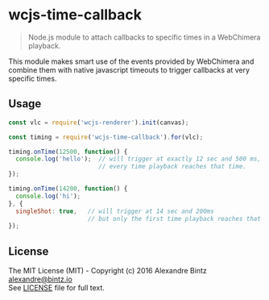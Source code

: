 # wcjs-time-callback

> Node.js module to attach callbacks to specific times in a WebChimera playback.

This module makes smart use of the events provided by WebChimera and combine them with native javascript timeouts to trigger callbacks at very specific times.

## Usage

```javascript
const vlc = require('wcjs-renderer').init(canvas);

const timing = require('wcjs-time-callback').for(vlc);

timing.onTime(12500, function() {
  console.log('hello');  // will trigger at exactly 12 sec and 500 ms,
                         // every time playback reaches that time.
});

timing.onTime(14200, function() {
  console.log('hi');
}, {
  singleShot: true,   // will trigger at 14 sec and 200ms
                      // but only the first time playback reaches that time
});

```

## License

The MIT License (MIT) - Copyright (c) 2016 Alexandre Bintz <alexandre@bintz.io>  
See [LICENSE](LICENSE) file for full text.
